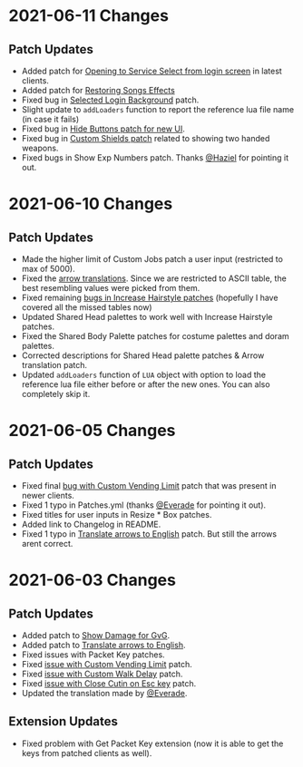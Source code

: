 # 2021-06-11 Changes

## Patch Updates
- Added patch for [Opening to Service Select from login screen](https://github.com/Neo-Mind/WARP/issues/35) in latest clients.
- Added patch for [Restoring Songs Effects](https://github.com/Neo-Mind/WARP/issues/36)
- Fixed bug in [Selected Login Background](https://github.com/Neo-Mind/WARP/issues/33) patch.
- Slight update to `addLoaders` function to report the reference lua file name (in case it fails)
- Fixed bug in [Hide Buttons patch for new UI](https://github.com/Neo-Mind/WARP/issues/32).
- Fixed bug in [Custom Shields patch](https://github.com/Neo-Mind/WARP/issues/37) related to showing two handed weapons.
- Fixed bugs in Show Exp Numbers patch. Thanks [@Haziel](https://github.com/SirHaziel) for pointing it out.


# 2021-06-10 Changes

## Patch Updates
- Made the higher limit of Custom Jobs patch a user input (restricted to max of 5000).
- Fixed the [arrow translations](https://github.com/Neo-Mind/WARP/issues/24). Since we are restricted to ASCII table, the best resembling values were picked from them.
- Fixed remaining [bugs in Increase Hairstyle patches](https://github.com/Neo-Mind/WARP/issues/16) (hopefully I have covered all the missed tables now)
- Updated Shared Head palettes to work well with Increase Hairstyle patches. 
- Fixed the Shared Body Palette patches for costume palettes and doram palettes. 
- Corrected descriptions for Shared Head palette patches & Arrow translation patch.
- Updated `addLoaders` function of `LUA` object with option to load the reference lua file either before or after the new ones. You can also completely skip it.


# 2021-06-05 Changes

## Patch Updates
- Fixed final [bug with Custom Vending Limit](https://github.com/Neo-Mind/WARP/issues/15) patch that was present in newer clients.
- Fixed 1 typo in Patches.yml (thanks [@Everade](https://github.com/Everade) for pointing it out).
- Fixed titles for user inputs in Resize \* Box patches.
- Added link to Changelog in README.
- Fixed 1 typo in [Translate arrows to English](https://github.com/Neo-Mind/WARP/issues/24) patch. But still the arrows arent correct.


# 2021-06-03 Changes

## Patch Updates
- Added patch to [Show Damage for GvG](https://github.com/Neo-Mind/WARP/issues/23).
- Added patch to [Translate arrows to English](https://github.com/Neo-Mind/WARP/issues/24).
- Fixed issues with Packet Key patches.
- Fixed [issue with Custom Vending Limit](https://github.com/Neo-Mind/WARP/issues/15) patch.
- Fixed [issue with Custom Walk Delay](https://github.com/Neo-Mind/WARP/issues/26) patch.
- Fixed [issue with Close Cutin on Esc key](https://github.com/Neo-Mind/WARP/issues/28) patch.
- Updated the translation made by [@Everade](https://github.com/Everade).

## Extension Updates
- Fixed problem with Get Packet Key extension (now it is able to get the keys from patched clients as well).

